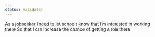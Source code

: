 ```yaml
---
status: validated
---
```


As a jobseeker
I need to let schools know that I’m interested in working there
So that I can increase the chance of getting a role there
